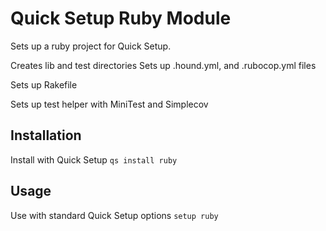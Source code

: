 # Quick Setup Ruby Module

Sets up a ruby project for Quick Setup.

Creates lib and test directories
Sets up .hound.yml, and .rubocop.yml files

Sets up Rakefile

Sets up test helper with MiniTest and Simplecov

## Installation

Install with Quick Setup
`qs install ruby`

## Usage

Use with standard Quick Setup options
`setup ruby`
